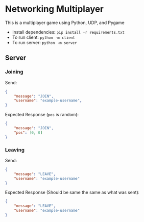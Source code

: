 # Networking Multiplayer
This is a multiplayer game using Python, UDP, and Pygame

* Install dependencies: `pip install -r requirements.txt`
* To run client: `python -m client`
* To run server: `python -m server`


## Server

### Joining

Send:
```json
{
    "message": "JOIN",
    "username": "example-username",
}
```



Expected Response (`pos` is random):
```json
{
    "message": "JOIN", 
    "pos": [0, 0]
}
```

### Leaving

Send:
```json
{
    "message": "LEAVE",
    "username": "example-username"
}
```

Expected Response (Should be same the same as what was sent):
```json
{
    "message": "LEAVE",
    "username": "example-username"
}
```